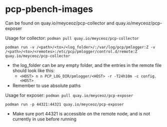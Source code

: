 # pcp-pbench-images

Can be found on quay.io/meyceoz/pcp-collector and quay.io/meyceoz/pcp-exposer

Usage for collector:
`podman pull quay.io/meyceoz/pcp-collector`

`podman run -v /<path>/<to>/<log_folder>/:/var/log/pcp/pmlogger:Z -v /<path>/<to>/<remotes>:/etc/pcp/pmlogger/control.d/remote:Z quay.io/meyceoz/pcp-collector`
 - the log_folder can be any empty folder, and the entries in the remote file should look like this:
   - `<HOST> n n PCP_LOG_DIR/pmlogger/<HOST> -r -T24h10m -c config.<HOST>`
 - Remember to use absolute paths

Usage for exposer:
`podman pull quay.io/meyceoz/pcp-exposer`

`podman run -p 44321:44321 quay.io/meyceoz/pcp-exposer`
- Make sure port 44321 is accessible on the remote node, and is not currently in use before running
